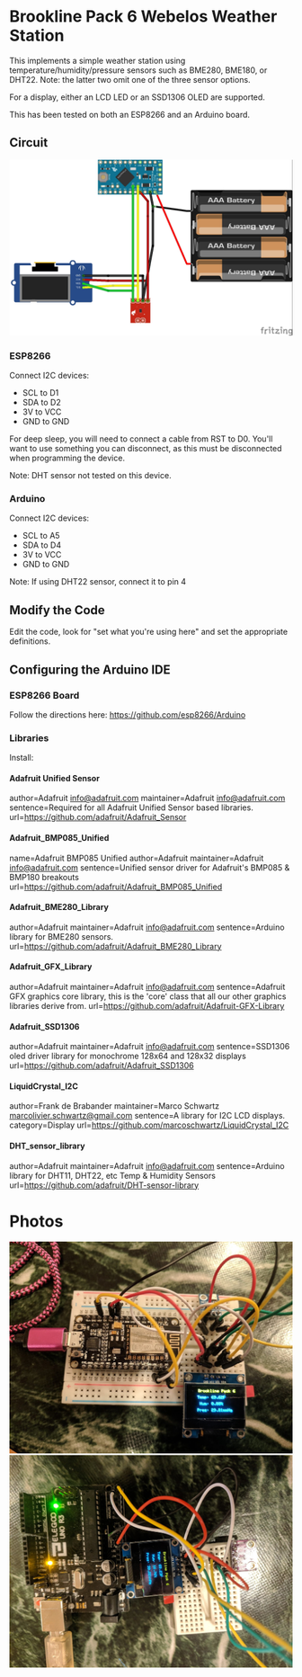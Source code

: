 
# Brookline Pack 6 Webelos Weather Station 

This implements a simple weather station using temperature/humidity/pressure
sensors such as BME280, BME180, or DHT22. Note: the latter two omit one of the three
sensor options.

For a display, either an LCD LED or an SSD1306 OLED are supported.

This has been tested on both an ESP8266 and an Arduino board.

## Circuit 

![circuit diagram](scout-weatherstation_bb.jpg)

### ESP8266 

Connect I2C devices:
* SCL to D1
* SDA to D2
* 3V  to VCC
* GND to GND

For deep sleep, you will need
to connect a cable from RST to D0. You'll want
to use something you can disconnect, as this must
be disconnected when programming the device.

Note: DHT sensor not tested on this device.

### Arduino

Connect I2C devices:
* SCL to A5
* SDA to D4
* 3V  to VCC
* GND to GND

Note: If using DHT22 sensor, connect it to pin 4

## Modify the Code 

Edit the code, look for "set what you're using here"
and set the appropriate definitions.


## Configuring the Arduino IDE 

### ESP8266 Board 
Follow the directions here:
https://github.com/esp8266/Arduino

### Libraries

Install:
#### Adafruit Unified Sensor 
author=Adafruit <info@adafruit.com>
maintainer=Adafruit <info@adafruit.com>
sentence=Required for all Adafruit Unified Sensor based libraries.
url=https://github.com/adafruit/Adafruit_Sensor

#### Adafruit_BMP085_Unified
name=Adafruit BMP085 Unified
author=Adafruit
maintainer=Adafruit <info@adafruit.com>
sentence=Unified sensor driver for Adafruit's BMP085 & BMP180 breakouts
url=https://github.com/adafruit/Adafruit_BMP085_Unified

#### Adafruit_BME280_Library
author=Adafruit
maintainer=Adafruit <info@adafruit.com>
sentence=Arduino library for BME280 sensors.
url=https://github.com/adafruit/Adafruit_BME280_Library

#### Adafruit_GFX_Library 
author=Adafruit
maintainer=Adafruit <info@adafruit.com>
sentence=Adafruit GFX graphics core library, this is the 'core' class that all our other graphics libraries derive from.
url=https://github.com/adafruit/Adafruit-GFX-Library

#### Adafruit_SSD1306
author=Adafruit
maintainer=Adafruit <info@adafruit.com>
sentence=SSD1306 oled driver library for monochrome 128x64 and 128x32 displays
url=https://github.com/adafruit/Adafruit_SSD1306

#### LiquidCrystal_I2C
author=Frank de Brabander
maintainer=Marco Schwartz <marcolivier.schwartz@gmail.com>
sentence=A library for I2C LCD displays.
category=Display
url=https://github.com/marcoschwartz/LiquidCrystal_I2C

#### DHT_sensor_library
author=Adafruit
maintainer=Adafruit <info@adafruit.com>
sentence=Arduino library for DHT11, DHT22, etc Temp & Humidity Sensors
url=https://github.com/adafruit/DHT-sensor-library


# Photos

![prototype with ESP8266/NodeMCU](prototype_nodemcu.jpg)
![prototype with ESP8266/NodeMCU](prototype_arduino_uno.jpg)
